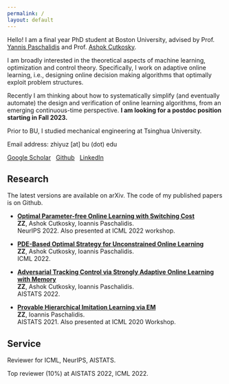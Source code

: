```yaml
---
permalink: /
layout: default
---
```


Hello! I am a final year PhD student at Boston University, advised by Prof. [Yannis Paschalidis](https://sites.bu.edu/paschalidis/people/yannis-paschalidis/) and Prof. [Ashok Cutkosky](https://ashok.cutkosky.com/).

I am broadly interested in the theoretical aspects of machine learning, optimization and control theory. Specifically, I work on adaptive online learning, i.e., designing online decision making algorithms that optimally exploit problem structures. 

Recently I am thinking about how to systematically simplify (and eventually automate) the design and verification of online learning algorithms, from an emerging continuous-time perspective. **I am looking for a postdoc position starting in Fall 2023.** 

Prior to BU, I studied mechanical engineering at Tsinghua University.

Email address: zhiyuz [at] bu (dot) edu

[Google Scholar](https://scholar.google.com/citations?hl=en&user=5KHfVTQAAAAJ&view_op=list_works&authuser=2&sortby=pubdate)&nbsp;&nbsp; [Github](https://github.com/zhiyuzz)&nbsp;&nbsp; [LinkedIn](https://www.linkedin.com/in/zhiyuz-bu/)

## Research

The latest versions are available on arXiv. The code of my published papers is on Github.

 - [**Optimal Parameter-free Online Learning with Switching Cost**](https://arxiv.org/abs/2205.06846)<br>
**ZZ**, Ashok Cutkosky, Ioannis Paschalidis.<br>
NeurIPS 2022. Also presented at ICML 2022 workshop. 

 - [**PDE-Based Optimal Strategy for Unconstrained Online Learning**](https://arxiv.org/abs/2201.07877)<br>
**ZZ**, Ashok Cutkosky, Ioannis Paschalidis.<br>
ICML 2022.

- [**Adversarial Tracking Control via Strongly Adaptive Online Learning with Memory**](https://arxiv.org/abs/2102.01623)<br>
**ZZ**, Ashok Cutkosky, Ioannis Paschalidis.<br>
AISTATS 2022.

- [**Provable Hierarchical Imitation Learning via EM**](https://arxiv.org/abs/2010.03133)<br>
**ZZ**, Ioannis Paschalidis.<br>
AISTATS 2021. Also presented at ICML 2020 Workshop.

## Service

Reviewer for ICML, NeurIPS, AISTATS. 

Top reviewer (10%) at AISTATS 2022, ICML 2022.
